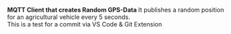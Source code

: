 **MQTT Client that creates Random GPS-Data**
It publishes a random position for an agricultural vehicle every 5 seconds.<br>
This is a test for a commit via VS Code & Git Extension
